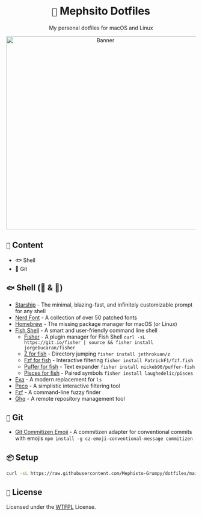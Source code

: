 <div align="center">
    <h1><code>🐇</code> Mephsito Dotfiles</h1>
    <p>My personal dotfiles for macOS and Linux</p>
    <img src=".github/images/banner.gif" alt="Banner" width="512px" />
</div>

## `📝` Content

- 🐟 Shell
- 🐙 Git

## `🐟` Shell (🍎 & 🐧)

- [Starship](https://starship.rs/) - The minimal, blazing-fast, and infinitely customizable prompt for any shell
- [Nerd Font](https://www.nerdfonts.com/) - A collection of over 50 patched fonts
- [Homebrew](https://brew.sh/) - The missing package manager for macOS (or Linux)
- [Fish Shell](https://fishshell.com/) - A smart and user-friendly command line shell
  - [Fisher](https://github.com/jorgebucaran/fisher) - A plugin manager for Fish Shell `curl -sL https://git.io/fisher | source && fisher install jorgebucaran/fisher`
  - [Z for fish](https://github.com/jethrokuan/z) - Directory jumping `fisher install jethrokuan/z`
  - [Fzf for fish](https://github.com/PatrickF1/fzf.fish) - Interactive filtering `fisher install PatrickF1/fzf.fish`
  - [Puffer for fish](https://github.com/nickeb96/puffer-fish) - Text expander `fisher install nickeb96/puffer-fish`
  - [Pisces for fish](https://github.com/laughedelic/pisces) - Paired symbols `fisher install laughedelic/pisces`
- [Exa](https://the.exa.website/) - A modern replacement for `ls`
- [Peco](https://peco.github.io/) - A simplistic interactive filtering tool
- [Fzf](https://github.com/junegunn/fzf) - A command-line fuzzy finder
- [Ghq](https://github.com/x-motemen/ghq) - A remote repository management tool

## `🐙` Git

- [Git Commitizen Emoji](https://github.com/PunGrumpy/cz-emoji-conventional-message) - A commitizen adapter for conventional commits with emojis `npm install -g cz-emoji-conventional-message commitizen`

## `📦` Setup

```bash
curl -sL https://raw.githubusercontent.com/Mephisto-Grumpy/dotfiles/main/build | bash
```

## `📝` License

Licensed under the [WTFPL](LICENSE) License.
